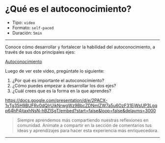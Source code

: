 # ¿Qué es el autoconocimiento?

* Tipo: `video`
* Formato: `self-paced`
* Duración: `5min`

***

Conoce cómo desarrollar y fortalecer la habilidad del autoconocimiento,
a través de sus dos principales ejes:

[Autoconocimiento](https://vimeo.com/424939718)

Luego de ver este video, pregúntate lo siguiente:

1. ¿Por qué es importante el autoconocimiento?
2. ¿Cómo puedes empezar a desarrollar los dos ejes?
3. ¿Cuál crees que es la forma en la que aprendes?

https://docs.google.com/presentation/d/e/2PACX-1vTg35H9BUFRv0dQIrUikNrwgWz9BbcZDNmlZW7a5u6OzF31EjWsUP3Lgqp64hP4jtaxhNsN-hBZISgT/embed?start=false&loop=false&delayms=3000

> Siempre aprendemos más compartiendo nuestras reflexiones en comunidad.
Anímate a compartir en la sección de comentarios tus ideas y aprendizajes
para hacer esta experiencia más enriquecedora.

***
